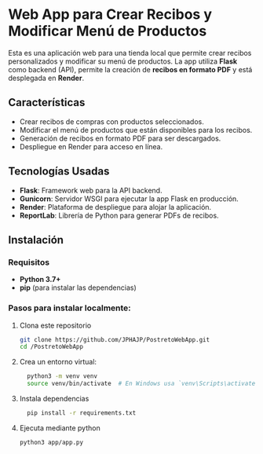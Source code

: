 # Web App para Crear Recibos y Modificar Menú de Productos

Esta es una aplicación web para una tienda local que permite crear recibos personalizados y modificar su menú de productos. La app utiliza **Flask** como backend (API), permite la creación de **recibos en formato PDF** y está desplegada en **Render**.

## Características

- Crear recibos de compras con productos seleccionados.
- Modificar el menú de productos que están disponibles para los recibos.
- Generación de recibos en formato PDF para ser descargados.
- Despliegue en Render para acceso en línea.

## Tecnologías Usadas

- **Flask**: Framework web para la API backend.
- **Gunicorn**: Servidor WSGI para ejecutar la app Flask en producción.
- **Render**: Plataforma de despliegue para alojar la aplicación.
- **ReportLab**: Librería de Python para generar PDFs de recibos.

## Instalación

### Requisitos

- **Python 3.7+**
- **pip** (para instalar las dependencias)

### Pasos para instalar localmente:

1. Clona este repositorio
   ```bash
   git clone https://github.com/JPHAJP/PostretoWebApp.git
   cd /PostretoWebApp

2. Crea un entorno virtual:
   ```bash
     python3 -m venv venv
     source venv/bin/activate  # En Windows usa `venv\Scripts\activate

4. Instala dependencias
   ```bash
     pip install -r requirements.txt

5. Ejecuta mediante python
   ```bash
   python3 app/app.py
